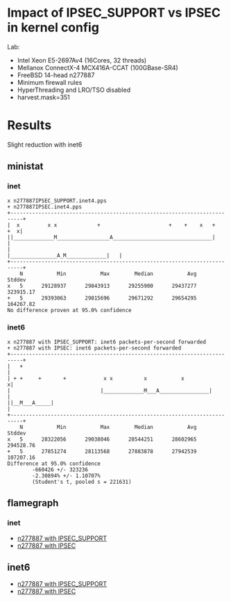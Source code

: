# Impact of IPSEC_SUPPORT vs IPSEC in kernel config
Lab:
  - Intel Xeon E5-2697Av4 (16Cores, 32 threads)
  - Mellanox ConnectX-4 MCX416A-CCAT (100GBase-SR4)
  - FreeBSD 14-head n277887
  - Minimum firewall rules
  - HyperThreading and LRO/TSO disabled
  - harvest.mask=351

# Results

Slight reduction with inet6

## ministat

### inet

```
x n277887IPSEC_SUPPORT.inet4.pps
+ n277887IPSEC.inet4.pps
+--------------------------------------------------------------------------+
|  x         x x             +                      +    +    x   +    +  x|
||_____________M_________________A________________________________|        |
|                                      |_______________A_M_____________|   |
+--------------------------------------------------------------------------+
    N           Min           Max        Median           Avg        Stddev
x   5      29128937      29843913      29255900      29437277     323915.17
+   5      29393063      29815696      29671292      29654295     164267.82
No difference proven at 95.0% confidence
```

### inet6

```
x n277887 with IPSEC_SUPPORT: inet6 packets-per-second forwarded
+ n277887 with IPSEC: inet6 packets-per-second forwarded
+--------------------------------------------------------------------------+
|   +                                                                      |
| + +     +       +            x x          x           x                 x|
|                             |_____________M___A________________|         |
||__M___A_____|                                                            |
+--------------------------------------------------------------------------+
    N           Min           Max        Median           Avg        Stddev
x   5      28322056      29038046      28544251      28602965     294528.76
+   5      27851274      28113568      27883878      27942539     107207.16
Difference at 95.0% confidence
        -660426 +/- 323236
        -2.30894% +/- 1.10707%
        (Student's t, pooled s = 221631)
```
## flamegraph

### inet

  - [n277887 with IPSEC_SUPPORT](bench.n277887GENERIC.inet4.1.pmc.svg)
  - [n277887 with IPSEC](bench.n277887IPSEC.inet4.1.pmc.svg)

## inet6

  - [n277887 with IPSEC_SUPPORT](bench.n277887GENERIC.inet6.1.pmc.svg)
  - [n277887 with IPSEC](bench.n277887IPSEC.inet6.1.pmc.svg)
